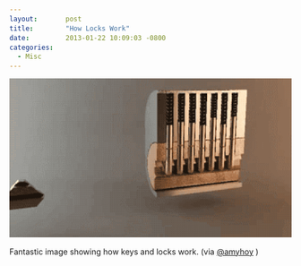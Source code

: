 ```yaml
---
layout:       post
title:        "How Locks Work"
date:         2013-01-22 10:09:03 -0800
categories:
  - Misc
---
```


 

  ![Qck8YCz.gif](/assets/import/3f1aabff4360765f9c4820573042c671.gif)  

 Fantastic image showing how keys and locks work. (via  [@amyhoy](https://twitter.com/amyhoy/status/293763563665891328) ) 

 
